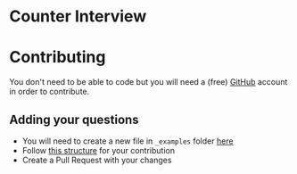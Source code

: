 # Counter Interview


# Contributing
You don't need to be able to code but you will need a (free) [GitHub](https://github.com) account in order to contribute.

## Adding your questions
* You will need to create a new file in `_examples` folder [here](https://github.com/oleg-koval/counter-interview.dev/tree/master/_examples)
* Follow [this structure](https://github.com/oleg-koval/counter-interview.dev/blob/master/questions.example.md) for your contribution
* Create a Pull Request with your changes
